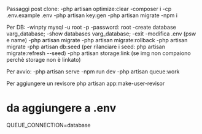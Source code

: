Passaggi post clone:
-php artisan optimize:clear
-composer i
-cp .env.example .env
-php artisan key:gen
-php artisan migrate
-npm i

Per DB:
-winpty mysql -u root -p
-password: root
-create database varg_database;
-show databases varg_database;
-exit
-modifica .env (psw e name)
-php artisan migrate
-php artisan migrate:rollback
-php artisan migrate
-php artisan db:seed (per rilanciare i seed: php artisan migrate:refresh --seed)
-php artisan storage:link (se img non compaiono perchè storage non è linkato)

Per avvio:
-php artisan serve
-npm run dev
-php artisan queue:work

Per aggiungere un revisore
php artisan app:make-user-revisor <emailUtente>

# da aggiungere a .env
QUEUE_CONNECTION=database